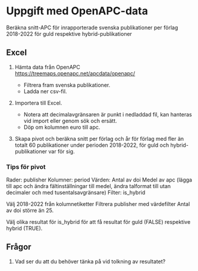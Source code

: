 # Uppgift med OpenAPC-data
Beräkna snitt-APC för inrapporterade svenska publikationer per förlag 2018-2022 för guld respektive hybrid-publikationer

## Excel
1. Hämta data från OpenAPC
https://treemaps.openapc.net/apcdata/openapc/

    +  Filtrera fram svenska publikationer.
    +  Ladda ner csv-fil.

2. Importera till Excel.
    + Notera att decimalavgränsaren är punkt i nedladdad fil, kan hanteras vid import eller genom sök och ersätt.
    + Döp om kolumnen euro till apc.

3. Skapa pivot och beräkna snitt per förlag och år för förlag med fler än totalt 60 publikationer under perioden 2018-2022, för guld och hybrid-publikationer var för sig.

### Tips för pivot
Rader: publisher
Kolumner: period
Värden: Antal av doi 
        Medel av apc (lägga till apc och ändra fältinställningar till medel, ändra talformat till utan decimaler och med tusentalsavgränsare)
Filter: is_hybrid

Välj 2018-2022 från kolumnetiketter
Filtrera publisher med värdefilter Antal av doi större än 25. 

Välj olika resultat för is_hybrid för att få resultat för guld (FALSE) respektive hybrid (TRUE).

## Frågor
1. Vad ser du att du behöver tänka på vid tolkning av resultatet?
